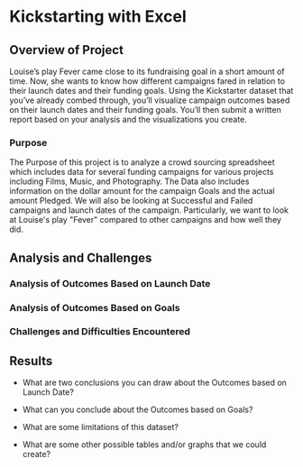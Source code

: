 # Kickstarting with Excel

## Overview of Project
Louise’s play Fever came close to its fundraising goal in a short amount of time. Now, she wants to know how different campaigns fared in relation to their launch dates and their funding goals. Using the Kickstarter dataset that you’ve already combed through, you’ll visualize campaign outcomes based on their launch dates and their funding goals. You’ll then submit a written report based on your analysis and the visualizations you create.
### Purpose
The Purpose of this project is to analyze a crowd sourcing spreadsheet which includes data for several funding campaigns for various projects including Films, Music, and Photography. The Data also includes information on the dollar amount for the campaign Goals and the actual amount Pledged. We will also be looking at Successful and Failed campaigns and launch dates of the campaign.  Particularly, we want to look at Louise's play "Fever" compared to other campaigns and how well they did.
## Analysis and Challenges

### Analysis of Outcomes Based on Launch Date

### Analysis of Outcomes Based on Goals

### Challenges and Difficulties Encountered

## Results

- What are two conclusions you can draw about the Outcomes based on Launch Date?

- What can you conclude about the Outcomes based on Goals?

- What are some limitations of this dataset?

- What are some other possible tables and/or graphs that we could create?
